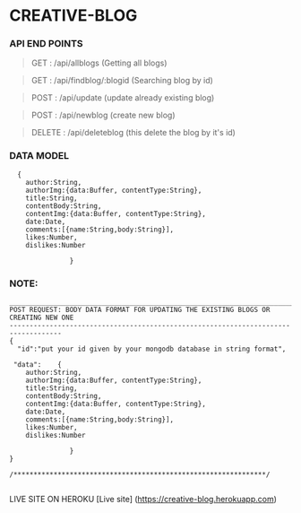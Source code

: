 # CREATIVE-BLOG

### API END POINTS

> GET :  /api/allblogs  (Getting all blogs)

> GET :  /api/findblog/:blogid  (Searching blog by id)

> POST : /api/update (update already existing blog)

> POST : /api/newblog (create new blog)

> DELETE : /api/deleteblog (this delete the blog by it's id)


### DATA MODEL
```   
  {
    author:String,
    authorImg:{data:Buffer, contentType:String},
    title:String,
    contentBody:String,
    contentImg:{data:Buffer, contentType:String},
    date:Date,
    comments:[{name:String,body:String}],
    likes:Number,
    dislikes:Number

               }   

```




### NOTE: 

```
__________________________________________________________________________________
POST REQUEST: BODY DATA FORMAT FOR UPDATING THE EXISTING BLOGS OR CREATING NEW ONE
-----------------------------------------------------------------------------------            
{
  "id":"put your id given by your mongodb database in string format",

 "data":    {
    author:String,
    authorImg:{data:Buffer, contentType:String},
    title:String,
    contentBody:String,
    contentImg:{data:Buffer, contentType:String},
    date:Date,
    comments:[{name:String,body:String}],
    likes:Number,
    dislikes:Number

               }    
}

/***************************************************************/


```
LIVE SITE ON HEROKU   [Live site] (https://creative-blog.herokuapp.com)
